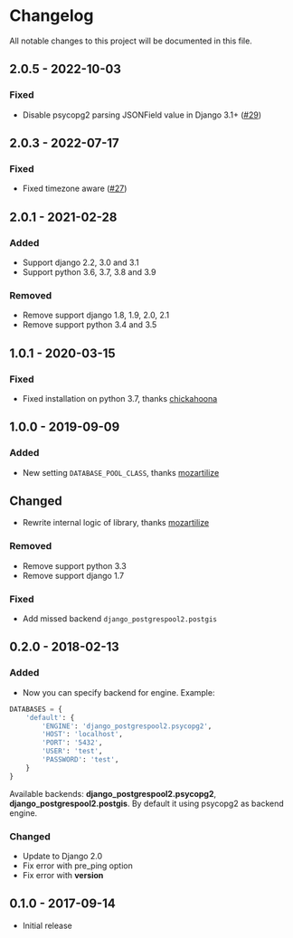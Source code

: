 # Changelog
All notable changes to this project will be documented in this file.
## 2.0.5 - 2022-10-03
### Fixed
- Disable psycopg2 parsing JSONField value in Django 3.1+ ([#29](https://github.com/lcd1232/django-postgrespool2/pull/29)) 

## 2.0.3 - 2022-07-17
### Fixed
- Fixed timezone aware ([#27](https://github.com/lcd1232/django-postgrespool2/pull/27))

## 2.0.1 - 2021-02-28
### Added
- Support django 2.2, 3.0 and 3.1
- Support python 3.6, 3.7, 3.8 and 3.9
### Removed
- Remove support django 1.8, 1.9, 2.0, 2.1
- Remove support python 3.4 and 3.5

## 1.0.1 - 2020-03-15
### Fixed
- Fixed installation on python 3.7, thanks [chickahoona](https://github.com/lcd1232/django-postgrespool2/pull/16)

## 1.0.0 - 2019-09-09
### Added
- New setting `DATABASE_POOL_CLASS`, thanks [mozartilize](https://github.com/mozartilize)
## Changed
- Rewrite internal logic of library, thanks [mozartilize](https://github.com/mozartilize)
### Removed
- Remove support python 3.3
- Remove support django 1.7
### Fixed
- Add missed backend `django_postgrespool2.postgis`

## 0.2.0 - 2018-02-13
### Added
- Now you can specify backend for engine. Example:
```python
DATABASES = {
    'default': {
        'ENGINE': 'django_postgrespool2.psycopg2',
        'HOST': 'localhost',
        'PORT': '5432',
        'USER': 'test',
        'PASSWORD': 'test',
    }
}
```
 Available backends: **django_postgrespool2.psycopg2**, **django_postgrespool2.postgis**. By default it using psycopg2 as backend engine.
### Changed
- Update to Django 2.0
- Fix error with pre_ping option
- Fix error with __version__

## 0.1.0 - 2017-09-14
- Initial release
